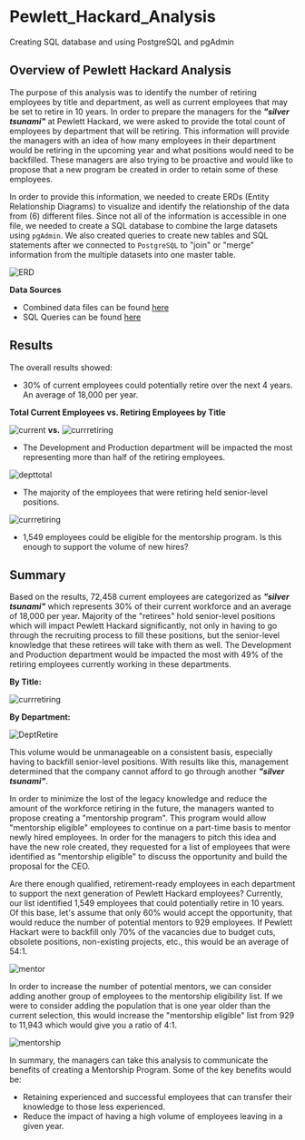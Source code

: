 # Pewlett_Hackard_Analysis

Creating SQL database and using PostgreSQL and pgAdmin

## Overview of Pewlett Hackard Analysis

The purpose of this analysis was to identify the number of retiring employees by title and department, as well as current employees that may be set to retire in 10 years. In order to prepare the managers for the ***"silver tsunami"*** at Pewlett Hackard, we were asked to provide the total count of employees by department that will be retiring. This information will provide the managers with an idea of how many employees in their department would be retiring in the upcoming year and what positions would need to be backfilled. These managers are also trying to be proactive and would like to propose that a new program be created in order to retain some of these employees. 

In order to provide this information, we needed to create ERDs (Entity Relationship Diagrams) to visualize and identify the relationship of the data from (6) different files. Since not all of the information is accessible in one file, we needed to create a SQL database to combine the large datasets using `pgAdmin`. We also created queries to create new tables and SQL statements after we connected to `PostgreSQL` to "join" or "merge" information from the multiple datasets into one master table.  

![ERD](https://github.com/amylio/Pewlett_Hackard_Analysis/blob/main/EmployeeDB.png)

**Data Sources**

* Combined data files can be found [here](https://github.com/amylio/Pewlett_Hackard_Analysis/tree/main/MOD7_Challenge_Submission/Data)
* SQL Queries can be found [here](https://github.com/amylio/Pewlett_Hackard_Analysis/tree/main/MOD7_Challenge_Submission/Queries)   

## Results

The overall results showed:

* 30% of current employees could potentially retire over the next 4 years. An average of 18,000 per year.

**Total Current Employees vs. Retiring Employees by Title**

![current](https://github.com/amylio/Pewlett_Hackard_Analysis/blob/main/MOD7_Challenge_Submission/Images/TotalCurrentEmployees.png)   **vs.**  ![currretiring](https://github.com/amylio/Pewlett_Hackard_Analysis/blob/main/MOD7_Challenge_Submission/Images/Curr_Retiring_Title_TTL.png)

* The Development and Production department will be impacted the most representing more than half of the retiring employees.

![depttotal](https://github.com/amylio/Pewlett_Hackard_Analysis/blob/main/MOD7_Challenge_Submission/Images/Curr_Retire_Dept_TTL.png)

* The majority of the employees that were retiring held senior-level positions.  

![currretiring](https://github.com/amylio/Pewlett_Hackard_Analysis/blob/main/MOD7_Challenge_Submission/Images/Curr_Retiring_Title_TTL.png)

* 1,549 employees could be eligible for the mentorship program. Is this enough to support the volume of new hires?

## Summary

Based on the results, 72,458 current employees are categorized as ***"silver tsunami"*** which represents 30% of their current workforce and an average of 18,000 per year. Majority of the "retirees" hold senior-level positions which will impact Pewlett Hackard significantly, not only in having to go through the recruiting process to fill these positions, but the senior-level knowledge that these retirees will take with them as well. The Development and Production department would be impacted the most with 49% of the retiring employees currently working in these departments. 

**By Title:**

![currretiring](https://github.com/amylio/Pewlett_Hackard_Analysis/blob/main/MOD7_Challenge_Submission/Images/Curr_Retiring_Title_TTL.png)

**By Department:**

![DeptRetire](https://github.com/amylio/Pewlett_Hackard_Analysis/blob/main/MOD7_Challenge_Submission/Images/Curr_Retire_Dept_TTL.png)

This volume would be unmanageable on a consistent basis, especially having to backfill senior-level positions. With results like this, management determined that the company cannot afford to go through another ***"silver tsunami"***.   

In order to minimize the lost of the legacy knowledge and reduce the amount of the workforce retiring in the future, the managers wanted to propose creating a "mentorship program". This program would allow "mentorship eligible" employees to continue on a part-time basis to mentor newly hired employees. In order for the managers to pitch this idea and have the new role created, they requested for a list of employees that were identified as "mentorship eligible" to discuss the opportunity and build the proposal for the CEO. 

Are there enough qualified, retirement-ready employees in each department to support the next generation of Pewlett Hackard employees? Currently, our list identified 1,549 employees that could potentially retire in  10 years. Of this base, let's assume that only 60% would accept the opportunity, that would reduce the number of potential mentors to 929 employees. If Pewlett Hackart were to backfill only 70% of the vacancies due to budget cuts, obsolete positions, non-existing projects, etc., this would be an average of 54:1.

![mentor](https://github.com/amylio/Pewlett_Hackard_Analysis/blob/main/MOD7_Challenge_Submission/Images/Mentorship.png)

In order to increase the number of potential mentors, we can consider adding another group of employees to the mentorship eligibility list. If we were to consider adding the population that is one year older than the current selection, this would increase the "mentorship eligible" list from 929 to 11,943 which would give you a ratio of 4:1.

![mentorship](https://github.com/amylio/Pewlett_Hackard_Analysis/blob/main/MOD7_Challenge_Submission/Images/Mentorship2yearComp.png)

In summary, the managers can take this analysis to communicate the benefits of creating a Mentorship Program. Some of the key benefits would be:

* Retaining experienced and successful employees that can transfer their knowledge to those less experienced.
* Reduce the impact of having a high volume of employees leaving in a given year.
